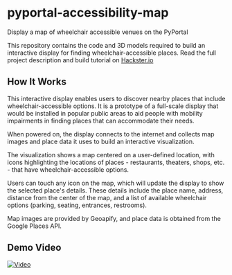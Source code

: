# pyportal-accessibility-map
Display a map of wheelchair accessible venues on the PyPortal

This repository contains the code and 3D models required to build an interactive display for finding wheelchair-accessible places. Read the full project description and build tutorial on [Hackster.io](https://www.hackster.io/rhammell/interactive-display-for-finding-wheelchair-accessible-places-6020f1)

## How It Works
This interactive display enables users to discover nearby places that include wheelchair-accessible options. It is a prototype of a full-scale display that would be installed in popular public areas to aid people with mobility impairments in finding places that can accommodate their needs.

When powered on, the display connects to the internet and collects map images and place data it uses to build an interactive visualization.

The visualization shows a map centered on a user-defined location, with icons highlighting the locations of places - restaurants, theaters, shops, etc. - that have wheelchair-accessible options.

Users can touch any icon on the map, which will update the display to show the selected place's details. These details include the place name, address, distance from the center of the map, and a list of available wheelchair options (parking, seating, entrances, restrooms).

Map images are provided by Geoapify, and place data is obtained from the Google Places API.

## Demo Video
[![Video](https://img.youtube.com/vi/4iSLRZ3ODrE/0.jpg)](https://www.youtube.com/watch?v=4iSLRZ3ODrE)

